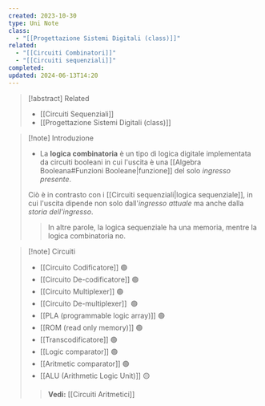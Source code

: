 ```yaml
---
created: 2023-10-30
type: Uni Note
class:
  - "[[Progettazione Sistemi Digitali (class)]]"
related:
  - "[[Circuiti Combinatori]]"
  - "[[Circuiti sequenziali]]"
completed: 
updated: 2024-06-13T14:20
---
```


>[!abstract] Related
>- [[Circuiti Sequenziali]]
>- [[Progettazione Sistemi Digitali (class)]]

>[!note] Introduzione
>- La **logica combinatoria** è un tipo di logica digitale implementata da circuiti booleani in cui l'uscita è una [[Algebra Booleana#Funzioni Booleane|funzione]] del solo *ingresso presente*. 
>
>Ciò è in contrasto con i [[Circuiti sequenziali|logica sequenziale]], in cui l'uscita dipende non solo dall'*ingresso attuale* ma anche dalla *storia dell'ingresso*. 
>
>>In altre parole, la logica sequenziale ha una memoria, mentre la logica combinatoria no.

>[!note] Circuiti
>- [[Circuito Codificatore]] 🟢
>- [[Circuito De-codificatore]] 🟢
>- [[Circuito Multiplexer]] 🟢
>- [[Circuito De-multiplexer]]  🟢
>- [[PLA (programmable logic array)]] 🟢
>- [[ROM (read only memory)]] 🟢
>- [[Transcodificatore]] 🟢
>- [[Logic comparator]] 🟢
>- [[Aritmetic comparator]] 🟢
>- [[ALU (Arithmetic Logic Unit)]] 🟡
>
>>**Vedi:** [[Circuiti Aritmetici]]

